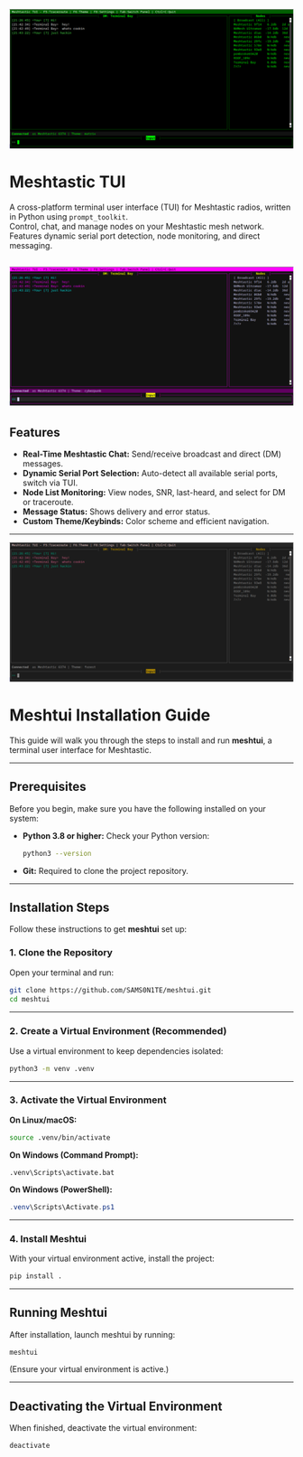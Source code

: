 ![Screenshot](screenshots/theme1.png)

# Meshtastic TUI

A cross-platform terminal user interface (TUI) for Meshtastic radios, written in Python using `prompt_toolkit`.  
Control, chat, and manage nodes on your Meshtastic mesh network. Features dynamic serial port detection, node monitoring, and direct messaging.


![Screenshot](screenshots/theme2.png)
---

## Features

- **Real-Time Meshtastic Chat:** Send/receive broadcast and direct (DM) messages.
- **Dynamic Serial Port Selection:** Auto-detect all available serial ports, switch via TUI.
- **Node List Monitoring:** View nodes, SNR, last-heard, and select for DM or traceroute.
- **Message Status:** Shows delivery and error status.
- **Custom Theme/Keybinds:** Color scheme and efficient navigation.

---
![Screenshot](screenshots/theme3.png)


# Meshtui Installation Guide

This guide will walk you through the steps to install and run **meshtui**, a terminal user interface for Meshtastic.

---

## Prerequisites

Before you begin, make sure you have the following installed on your system:

* **Python 3.8 or higher:**
  Check your Python version:

  ```bash
  python3 --version
  ```

* **Git:**
  Required to clone the project repository.

---

## Installation Steps

Follow these instructions to get **meshtui** set up:

### 1. Clone the Repository

Open your terminal and run:

```bash
git clone https://github.com/SAMS0N1TE/meshtui.git
cd meshtui
```

---

### 2. Create a Virtual Environment (Recommended)

Use a virtual environment to keep dependencies isolated:

```bash
python3 -m venv .venv
```

---

### 3. Activate the Virtual Environment

**On Linux/macOS:**

```bash
source .venv/bin/activate
```

**On Windows (Command Prompt):**

```dos
.venv\Scripts\activate.bat
```

**On Windows (PowerShell):**

```powershell
.venv\Scripts\Activate.ps1
```

---

### 4. Install Meshtui

With your virtual environment active, install the project:

```bash
pip install .
```

---

## Running Meshtui

After installation, launch meshtui by running:

```bash
meshtui
```

(Ensure your virtual environment is active.)

---

## Deactivating the Virtual Environment

When finished, deactivate the virtual environment:

```bash
deactivate
```

